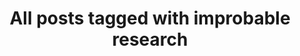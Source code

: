 ---
layout: tag
title: "All posts tagged with improbable research"
permalink: /weblog/tags/improbable-research/
taxonomy: improbable research
---